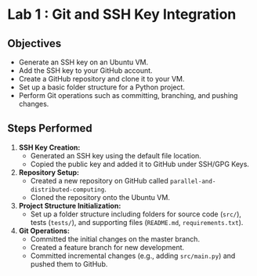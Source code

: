 # Lab 1 : Git and SSH Key Integration

## Objectives
- Generate an SSH key on an Ubuntu VM.
- Add the SSH key to your GitHub account.
- Create a GitHub repository and clone it to your VM.
- Set up a basic folder structure for a Python project.
- Perform Git operations such as committing, branching, and pushing changes.

## Steps Performed
1. **SSH Key Creation:**
   - Generated an SSH key using the default file location.
   - Copied the public key and added it to GitHub under SSH/GPG Keys.
2. **Repository Setup:**
   - Created a new repository on GitHub called `parallel-and-distributed-computing`.
   - Cloned the repository onto the Ubuntu VM.
3. **Project Structure Initialization:**
   - Set up a folder structure including folders for source code (`src/`), tests (`tests/`), and supporting files (`README.md`, `requirements.txt`).
4. **Git Operations:**
   - Committed the initial changes on the master branch.
   - Created a feature branch for new development.
   - Committed incremental changes (e.g., adding `src/main.py`) and pushed them to GitHub.